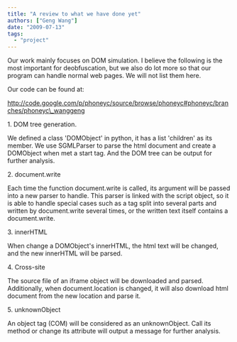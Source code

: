 ```yaml
---
title: "A review to what we have done yet"
authors: ["Geng Wang"]
date: "2009-07-13"
tags: 
  - "project"
---
```


Our work mainly focuses on DOM simulation. I believe the following is the most important for deobfuscation, but we also do lot more so that our program can handle normal web pages. We will not list them here.

  

Our code can be found at:

  

http://code.google.com/p/phoneyc/source/browse/phoneyc#phoneyc/branches/phoneyc\_wanggeng

  

1\. DOM tree generation.

  

We defined a class 'DOMObject' in python, it has a list 'children' as its member. We use SGMLParser to parse the html document and create a DOMObject when met a start tag. And the DOM tree can be output for further analysis.

  

2\. document.write

  

Each time the function document.write is called, its argument will be passed into a new parser to handle. This parser is linked with the script object, so it is able to handle special cases such as a tag split into several parts and written by document.write several times, or the written text itself contains a document.write.

  

3\. innerHTML

  

When change a DOMObject's innerHTML, the html text will be changed, and the new innerHTML will be parsed.

  

4\. Cross-site

  

The source file of an iframe object will be downloaded and parsed. Additionally, when document.location is changed, it will also download html document from the new location and parse it.

  

5\. unknownObject

  

An object tag (COM) will be considered as an unknownObject. Call its method or change its attribute will output a message for further analysis.
